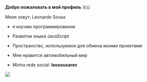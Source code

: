 **Добро пожаловать в мой профиль** 🇷🇺 

Меня зовут: Leonardo Sousa

- я изучаю программирование
- Развитие языка JavaScript
- Пространство, используемое для обмена моими проектами
- Мне нравится автомобильный мир

- Minha rede social: **leosousarev** 

![](https://media.tenor.com/HJ8Nxo6FkI0AAAAM/broncos-hello.gif)


